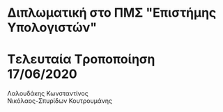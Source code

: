 # Διπλωματική στο ΠΜΣ "Επιστήμης Υπολογιστών"
# Tελευταία Tροποποίηση 17/06/2020
Λαλουδάκης Κωνσταντίνος</br>
Νικόλαος-Σπυρίδων Κουτρουμάνης</br>
